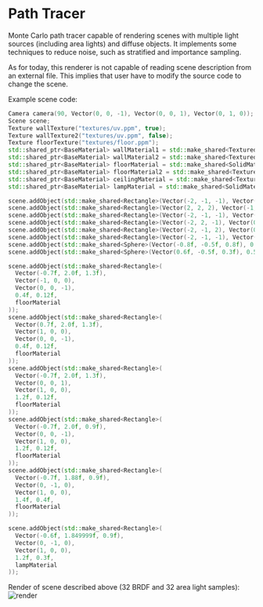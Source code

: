 # Path Tracer
Monte Carlo path tracer capable of rendering scenes with multiple light sources (including area lights) and diffuse objects. It implements some techniques to reduce noise, such as stratified and importance sampling.

As for today, this renderer is not capable of reading scene description from an external file. This implies that user have to modify the source code to change the scene.

Example scene code:
```cpp
Camera camera(90, Vector(0, 0, -1), Vector(0, 0, 1), Vector(0, 1, 0));
Scene scene;
Texture wallTexture("textures/uv.ppm", true);
Texture wallTexture2("textures/uv.ppm", false);
Texture floorTexture("textures/floor.ppm");
std::shared_ptr<BaseMaterial> wallMaterial1 = std::make_shared<TexturedMaterial>(wallTexture, 0.81f);
std::shared_ptr<BaseMaterial> wallMaterial2 = std::make_shared<TexturedMaterial>(wallTexture2, 0.81f);
std::shared_ptr<BaseMaterial> floorMaterial = std::make_shared<SolidMaterial>(Vector(1.0f, 1.0f, 1.0f), 0.81f);
std::shared_ptr<BaseMaterial> floorMaterial2 = std::make_shared<TexturedMaterial>(floorTexture, 0.81f);
std::shared_ptr<BaseMaterial> ceilingMaterial = std::make_shared<TexturedMaterial>(floorTexture, 0.0f, wallTexture, 0.9);
std::shared_ptr<BaseMaterial> lampMaterial = std::make_shared<SolidMaterial>(Vector(1, 1, 1), 0.1, Vector(5, 5, 5));

scene.addObject(std::make_shared<Rectangle>(Vector(-2, -1, -1), Vector(1, 0, 0), Vector(0, 0, 1), Vector(0, 1, 0), 3, 3, wallMaterial1));
scene.addObject(std::make_shared<Rectangle>(Vector(2, 2, 2), Vector(-1, 0, 0), Vector(0, 0, -1), Vector(0, -1, 0), 3, 3, wallMaterial2));
scene.addObject(std::make_shared<Rectangle>(Vector(-2, -1, -1), Vector(0, 1, 0), Vector(1, 0, 0), Vector(0, 0, 1), 4, 3, floorMaterial2));
scene.addObject(std::make_shared<Rectangle>(Vector(-2, 2, -1), Vector(0, -1, 0), Vector(1, 0, 0), Vector(0, 0, 1), 4, 3, floorMaterial));
scene.addObject(std::make_shared<Rectangle>(Vector(-2, -1, 2), Vector(0, 0, -1), Vector(1, 0, 0), Vector(0, 1, 0), 4, 3, floorMaterial));
scene.addObject(std::make_shared<Rectangle>(Vector(-2, -1, -1), Vector(0, 0, 1), Vector(1, 0, 0), Vector(0, 1, 0), 4, 3, floorMaterial));
scene.addObject(std::make_shared<Sphere>(Vector(-0.8f, -0.5f, 0.8f), 0.5f, floorMaterial));
scene.addObject(std::make_shared<Sphere>(Vector(0.6f, -0.5f, 0.3f), 0.5f, floorMaterial));

scene.addObject(std::make_shared<Rectangle>(
  Vector(-0.7f, 2.0f, 1.3f),
  Vector(-1, 0, 0),
  Vector(0, 0, -1),
  0.4f, 0.12f,
  floorMaterial
));
scene.addObject(std::make_shared<Rectangle>(
  Vector(0.7f, 2.0f, 1.3f),
  Vector(1, 0, 0),
  Vector(0, 0, -1),
  0.4f, 0.12f,
  floorMaterial
));
scene.addObject(std::make_shared<Rectangle>(
  Vector(-0.7f, 2.0f, 1.3f),
  Vector(0, 0, 1),
  Vector(1, 0, 0),
  1.2f, 0.12f,
  floorMaterial
));
scene.addObject(std::make_shared<Rectangle>(
  Vector(-0.7f, 2.0f, 0.9f),
  Vector(0, 0, -1),
  Vector(1, 0, 0),
  1.2f, 0.12f,
  floorMaterial
));
scene.addObject(std::make_shared<Rectangle>(
  Vector(-0.7f, 1.88f, 0.9f),
  Vector(0, -1, 0),
  Vector(1, 0, 0),
  1.4f, 0.4f,
  floorMaterial
));

scene.addObject(std::make_shared<Rectangle>(
  Vector(-0.6f, 1.849999f, 0.9f),
  Vector(0, -1, 0),
  Vector(1, 0, 0),
  1.2f, 0.3f,
  lampMaterial
));
```
Render of scene described above (32 BRDF and 32 area light samples):
![render](https://i.imgur.com/FPqvQcb.png)